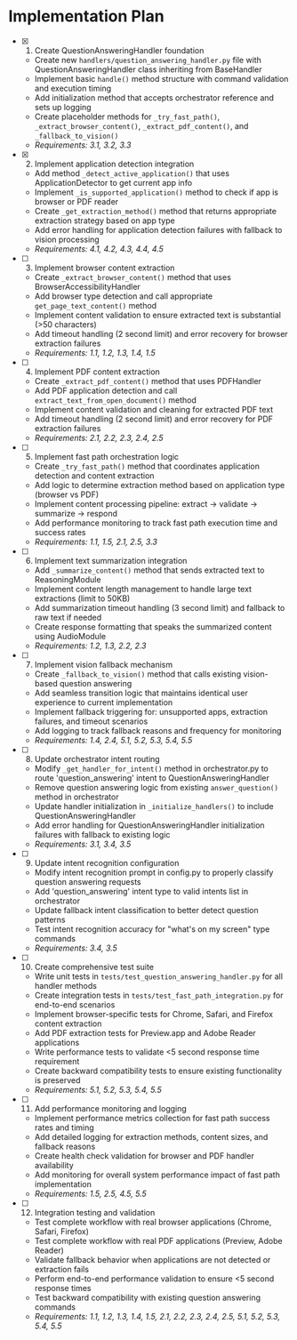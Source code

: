 # Implementation Plan

- [x] 1. Create QuestionAnsweringHandler foundation

  - Create new `handlers/question_answering_handler.py` file with QuestionAnsweringHandler class inheriting from BaseHandler
  - Implement basic `handle()` method structure with command validation and execution timing
  - Add initialization method that accepts orchestrator reference and sets up logging
  - Create placeholder methods for `_try_fast_path()`, `_extract_browser_content()`, `_extract_pdf_content()`, and `_fallback_to_vision()`
  - _Requirements: 3.1, 3.2, 3.3_

- [x] 2. Implement application detection integration

  - Add method `_detect_active_application()` that uses ApplicationDetector to get current app info
  - Implement `_is_supported_application()` method to check if app is browser or PDF reader
  - Create `_get_extraction_method()` method that returns appropriate extraction strategy based on app type
  - Add error handling for application detection failures with fallback to vision processing
  - _Requirements: 4.1, 4.2, 4.3, 4.4, 4.5_

- [ ] 3. Implement browser content extraction

  - Create `_extract_browser_content()` method that uses BrowserAccessibilityHandler
  - Add browser type detection and call appropriate `get_page_text_content()` method
  - Implement content validation to ensure extracted text is substantial (>50 characters)
  - Add timeout handling (2 second limit) and error recovery for browser extraction failures
  - _Requirements: 1.1, 1.2, 1.3, 1.4, 1.5_

- [ ] 4. Implement PDF content extraction

  - Create `_extract_pdf_content()` method that uses PDFHandler
  - Add PDF application detection and call `extract_text_from_open_document()` method
  - Implement content validation and cleaning for extracted PDF text
  - Add timeout handling (2 second limit) and error recovery for PDF extraction failures
  - _Requirements: 2.1, 2.2, 2.3, 2.4, 2.5_

- [ ] 5. Implement fast path orchestration logic

  - Create `_try_fast_path()` method that coordinates application detection and content extraction
  - Add logic to determine extraction method based on application type (browser vs PDF)
  - Implement content processing pipeline: extract → validate → summarize → respond
  - Add performance monitoring to track fast path execution time and success rates
  - _Requirements: 1.1, 1.5, 2.1, 2.5, 3.3_

- [ ] 6. Implement text summarization integration

  - Add `_summarize_content()` method that sends extracted text to ReasoningModule
  - Implement content length management to handle large text extractions (limit to 50KB)
  - Add summarization timeout handling (3 second limit) and fallback to raw text if needed
  - Create response formatting that speaks the summarized content using AudioModule
  - _Requirements: 1.2, 1.3, 2.2, 2.3_

- [ ] 7. Implement vision fallback mechanism

  - Create `_fallback_to_vision()` method that calls existing vision-based question answering
  - Add seamless transition logic that maintains identical user experience to current implementation
  - Implement fallback triggering for: unsupported apps, extraction failures, and timeout scenarios
  - Add logging to track fallback reasons and frequency for monitoring
  - _Requirements: 1.4, 2.4, 5.1, 5.2, 5.3, 5.4, 5.5_

- [ ] 8. Update orchestrator intent routing

  - Modify `_get_handler_for_intent()` method in orchestrator.py to route 'question_answering' intent to QuestionAnsweringHandler
  - Remove question answering logic from existing `answer_question()` method in orchestrator
  - Update handler initialization in `_initialize_handlers()` to include QuestionAnsweringHandler
  - Add error handling for QuestionAnsweringHandler initialization failures with fallback to existing logic
  - _Requirements: 3.1, 3.4, 3.5_

- [ ] 9. Update intent recognition configuration

  - Modify intent recognition prompt in config.py to properly classify question answering requests
  - Add 'question_answering' intent type to valid intents list in orchestrator
  - Update fallback intent classification to better detect question patterns
  - Test intent recognition accuracy for "what's on my screen" type commands
  - _Requirements: 3.4, 3.5_

- [ ] 10. Create comprehensive test suite

  - Write unit tests in `tests/test_question_answering_handler.py` for all handler methods
  - Create integration tests in `tests/test_fast_path_integration.py` for end-to-end scenarios
  - Implement browser-specific tests for Chrome, Safari, and Firefox content extraction
  - Add PDF extraction tests for Preview.app and Adobe Reader applications
  - Write performance tests to validate <5 second response time requirement
  - Create backward compatibility tests to ensure existing functionality is preserved
  - _Requirements: 5.1, 5.2, 5.3, 5.4, 5.5_

- [ ] 11. Add performance monitoring and logging

  - Implement performance metrics collection for fast path success rates and timing
  - Add detailed logging for extraction methods, content sizes, and fallback reasons
  - Create health check validation for browser and PDF handler availability
  - Add monitoring for overall system performance impact of fast path implementation
  - _Requirements: 1.5, 2.5, 4.5, 5.5_

- [ ] 12. Integration testing and validation
  - Test complete workflow with real browser applications (Chrome, Safari, Firefox)
  - Test complete workflow with real PDF applications (Preview, Adobe Reader)
  - Validate fallback behavior when applications are not detected or extraction fails
  - Perform end-to-end performance validation to ensure <5 second response times
  - Test backward compatibility with existing question answering commands
  - _Requirements: 1.1, 1.2, 1.3, 1.4, 1.5, 2.1, 2.2, 2.3, 2.4, 2.5, 5.1, 5.2, 5.3, 5.4, 5.5_
